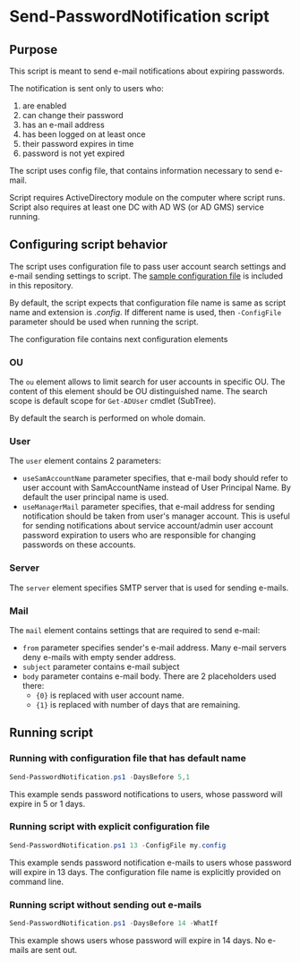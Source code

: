 # Send-PasswordNotification script

## Purpose

This script is meant to send e-mail notifications about expiring passwords.

The notification is sent only to users who:

1. are enabled
2. can change their password
3. has an e-mail address
4. has been logged on at least once
5. their password expires in time
6. password is not yet expired

The script uses config file, that contains information necessary to send e-mail.

Script requires ActiveDirectory module on the computer where script runs.  
Script also requires at least one DC with AD WS (or AD GMS) service running.

## Configuring script behavior

The script uses configuration file to pass user account search settings and
e-mail sending settings to script. The [sample configuration file](Send-PasswordNotification.config)
is included in this repository.

By default, the script expects that configuration file name is same as script
name and extension is _.config_.  If different name is used, then `-ConfigFile`
parameter should be used when running the script.

The configuration file contains next configuration elements

### OU

The `ou` element allows to limit search for user accounts in specific OU.
The content of this element should be OU distinguished name.
The search scope is default scope for `Get-ADUser` cmdlet (SubTree).

By default the search is performed on whole domain.

### User

The `user` element contains 2 parameters:

- `useSamAccountName` parameter specifies, that e-mail body should refer to user
  account with SamAccountName instead of User Principal Name.  By default the
  user principal name is used.
- `useManagerMail` parameter specifies, that e-mail address for sending
  notification should be taken from user's manager account.  This is useful for
  sending notifications about service account/admin user account password
  expiration to users who are responsible for changing passwords on these
  accounts.

### Server

The `server` element specifies SMTP server that is used for sending e-mails.

### Mail

The `mail` element contains settings that are required to send e-mail:

- `from` parameter specifies sender's e-mail address.  Many e-mail servers deny
  e-mails with empty sender address.
- `subject` parameter contains e-mail subject
- `body` parameter contains e-mail body.  There are 2 placeholders used there:
  - `{0}` is replaced with user account name.
  - `{1}` is replaced with number of days that are remaining.

## Running script

### Running with configuration file that has default name

```powershell
Send-PasswordNotification.ps1 -DaysBefore 5,1
```

This example sends password notifications to users, whose password will expire
in 5 or 1 days.

### Running script with explicit configuration file

```powershell
Send-PasswordNotification.ps1 13 -ConfigFile my.config
```

This example sends password notification e-mails to users whose password will
expire in 13 days.  The configuration file name is explicitly provided on
command line.

### Running script without sending out e-mails

```powershell
Send-PasswordNotification.ps1 -DaysBefore 14 -WhatIf
```

This example shows users whose password will expire in 14 days.  No e-mails are
sent out.
